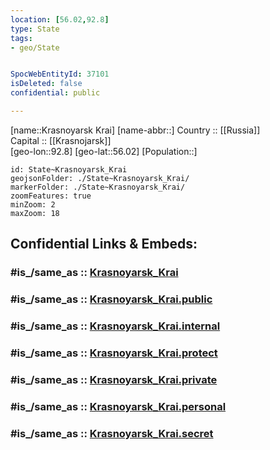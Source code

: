```yaml
---
location: [56.02,92.8] 
type: State
tags:
- geo/State


SpocWebEntityId: 37101
isDeleted: false
confidential: public

---
```

[name::Krasnoyarsk Krai] 
[name-abbr::] 
Country :: [[Russia]]  
Capital :: [[Krasnojarsk]]  
[geo-lon::92.8] 
[geo-lat::56.02] 
[Population::] 



```leaflet
id: State~Krasnoyarsk_Krai
geojsonFolder: ./State~Krasnoyarsk_Krai/
markerFolder: ./State~Krasnoyarsk_Krai/
zoomFeatures: true 
minZoom: 2 
maxZoom: 18
```


## Confidential Links & Embeds: 

### #is_/same_as :: [Krasnoyarsk_Krai](/_Standards/Earth/Continent/Asia/Asia~North/Asia~Siberia/Krasnoyarsk_Krai.md) 

### #is_/same_as :: [Krasnoyarsk_Krai.public](/_public/Earth/Continent/Asia/Asia~North/Asia~Siberia/Krasnoyarsk_Krai.public.md) 

### #is_/same_as :: [Krasnoyarsk_Krai.internal](/_internal/Earth/Continent/Asia/Asia~North/Asia~Siberia/Krasnoyarsk_Krai.internal.md) 

### #is_/same_as :: [Krasnoyarsk_Krai.protect](/_protect/Earth/Continent/Asia/Asia~North/Asia~Siberia/Krasnoyarsk_Krai.protect.md) 

### #is_/same_as :: [Krasnoyarsk_Krai.private](/_private/Earth/Continent/Asia/Asia~North/Asia~Siberia/Krasnoyarsk_Krai.private.md) 

### #is_/same_as :: [Krasnoyarsk_Krai.personal](/_personal/Earth/Continent/Asia/Asia~North/Asia~Siberia/Krasnoyarsk_Krai.personal.md) 

### #is_/same_as :: [Krasnoyarsk_Krai.secret](/_secret/Earth/Continent/Asia/Asia~North/Asia~Siberia/Krasnoyarsk_Krai.secret.md)

